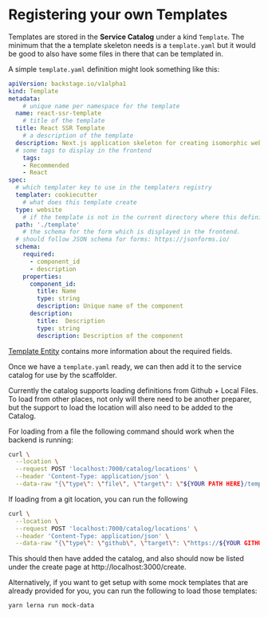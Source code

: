 # Registering your own Templates

Templates are stored in the **Service Catalog** under a kind `Template`. The
minimum that the a template skeleton needs is a `template.yaml` but it would be
good to also have some files in there that can be templated in.

A simple `template.yaml` definition might look something like this:

```yaml
apiVersion: backstage.io/v1alpha1
kind: Template
metadata:
	# unique name per namespace for the template
  name: react-ssr-template
	# title of the template
  title: React SSR Template
	# a description of the template
  description: Next.js application skeleton for creating isomorphic web applications.
  # some tags to display in the frontend
	tags:
    - Recommended
    - React
spec:
  # which templater key to use in the templaters registry
  templater: cookiecutter
	# what does this template create
  type: website
	# if the template is not in the current directory where this definition is kept then specfiy
  path: './template'
	# the schema for the form which is displayed in the frontend.
  # should follow JSON schema for forms: https://jsonforms.io/
  schema:
    required:
      - component_id
      - description
    properties:
      component_id:
        title: Name
        type: string
        description: Unique name of the component
      description:
        title:  Description
        type: string
        description: Description of the component
```

[Template Entity](../software-catalog/descriptor-format.md#kind-template)
contains more information about the required fields.

Once we have a `template.yaml` ready, we can then add it to the service catalog
for use by the scaffolder.

Currently the catalog supports loading definitions from Github + Local Files. To
load from other places, not only will there need to be another preparer, but the
support to load the location will also need to be added to the Catalog.

For loading from a file the following command should work when the backend is
running:

```sh
curl \
  --location \
  --request POST 'localhost:7000/catalog/locations' \
  --header 'Content-Type: application/json' \
  --data-raw "{\"type\": \"file\", \"target\": \"${YOUR PATH HERE}/template.yaml\"}"
```

If loading from a git location, you can run the following

```sh
curl \
  --location \
  --request POST 'localhost:7000/catalog/locations' \
  --header 'Content-Type: application/json' \
  --data-raw "{\"type\": \"github\", \"target\": \"https://${YOUR GITHUB REPO}blob/master/${PATH TO FOLDER}/template.yaml\"}"
```

This should then have added the catalog, and also should now be listed under the
create page at http://localhost:3000/create.

Alternatively, if you want to get setup with some mock templates that are
already provided for you, you can run the following to load those templates:

```
yarn lerna run mock-data
```
